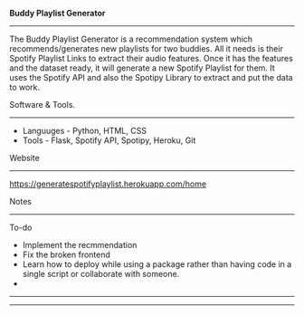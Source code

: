 **Buddy Playlist Generator**

---

The Buddy Playlist Generator is a recommendation system which recommends/generates new playlists for two buddies. All it needs is their Spotify Playlist Links to extract their audio features. Once it has the features and the dataset ready, it will generate a new Spotify Playlist for them. It uses the Spotify API and also the Spotipy Library to extract and put the data to work.

Software & Tools.

---

* Languuges - Python, HTML, CSS
* Tools - Flask, Spotify API, Spotipy, Heroku, Git

Website

---

https://generatespotifyplaylist.herokuapp.com/home

Notes

---

To-do

* Implement the recmmendation
* Fix the broken frontend
* Learn how to deploy while using a package rather than having code in a single script or collaborate with someone.
* 

---

---
